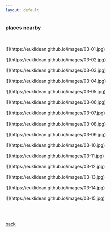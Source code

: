 ```yaml
---
layout: default
---
```


### places nearby
<BR>
<BR>
![](https://euklidean.github.io/images/03-01.jpg)
<BR>
<BR>
![](https://euklidean.github.io/images/03-02.jpg)
<BR>
<BR>
![](https://euklidean.github.io/images/03-03.jpg)
<BR>
<BR>
![](https://euklidean.github.io/images/03-04.jpg)
<BR>
<BR>
![](https://euklidean.github.io/images/03-05.jpg)
<BR>
<BR>
![](https://euklidean.github.io/images/03-06.jpg)
<BR>
<BR>
![](https://euklidean.github.io/images/03-07.jpg)
<BR>
<BR>
![](https://euklidean.github.io/images/03-08.jpg)
<BR>
<BR>
![](https://euklidean.github.io/images/03-09.jpg)
<BR>
<BR>
![](https://euklidean.github.io/images/03-10.jpg)
<BR>
<BR>
![](https://euklidean.github.io/images/03-11.jpg)
<BR>
<BR>
![](https://euklidean.github.io/images/03-12.jpg)
<BR>
<BR>
![](https://euklidean.github.io/images/03-13.jpg)
<BR>
<BR>
![](https://euklidean.github.io/images/03-14.jpg)
<BR>
<BR>
![](https://euklidean.github.io/images/03-15.jpg)
<BR>
<BR>
<BR>
<BR>

[back](./)
